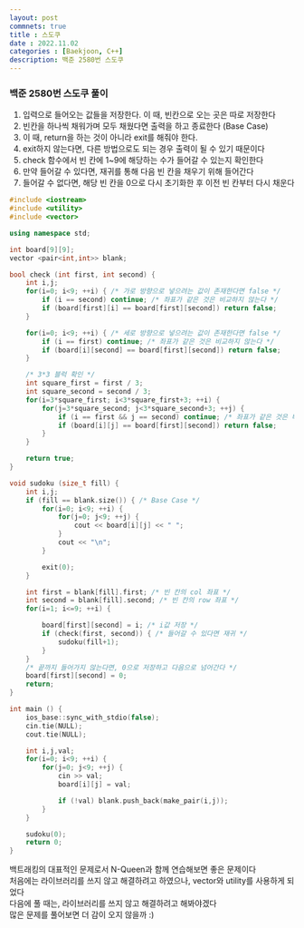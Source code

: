```yaml
---
layout: post
commnets: true
title : 스도쿠
date : 2022.11.02
categories : [Baekjoon, C++]
description: 백준 2580번 스도쿠
---
```


### 백준 2580번 스도쿠 풀이

1. 입력으로 들어오는 값들을 저장한다. 이 때, 빈칸으로 오는 곳은 따로 저장한다
2. 빈칸을 하나씩 채워가며 모두 채웠다면 출력을 하고 종료한다 (Base Case)
3. 이 때, return을 하는 것이 아니라 exit를 해줘야 한다.
4. exit하지 않는다면, 다른 방법으로도 되는 경우 출력이 될 수 있기 때문이다
5. check 함수에서 빈 칸에 1~9에 해당하는 수가 들어갈 수 있는지 확인한다
6. 만약 들어갈 수 있다면, 재귀를 통해 다음 빈 칸을 채우기 위해 들어간다
7. 들어갈 수 없다면, 해당 빈 칸을 0으로 다시 초기화한 후 이전 빈 칸부터 다시 채운다



```C++
#include <iostream>
#include <utility>
#include <vector>

using namespace std;

int board[9][9];
vector <pair<int,int>> blank;

bool check (int first, int second) {
    int i,j;
    for(i=0; i<9; ++i) { /* 가로 방향으로 넣으려는 값이 존재한다면 false */
        if (i == second) continue; /* 좌표가 같은 것은 비교하지 않는다 */
        if (board[first][i] == board[first][second]) return false;
    }

    for(i=0; i<9; ++i) { /* 세로 방향으로 넣으려는 값이 존재한다면 false */
        if (i == first) continue; /* 좌표가 같은 것은 비교하지 않는다 */
        if (board[i][second] == board[first][second]) return false;
    }

    /* 3*3 블럭 확인 */
    int square_first = first / 3;
    int square_second = second / 3;
    for(i=3*square_first; i<3*square_first+3; ++i) {
        for(j=3*square_second; j<3*square_second+3; ++j) {
            if (i == first && j == second) continue; /* 좌표가 같은 것은 비교 X */
            if (board[i][j] == board[first][second]) return false;
        }
    }

    return true;
}

void sudoku (size_t fill) {
    int i,j;
    if (fill == blank.size()) { /* Base Case */ 
        for(i=0; i<9; ++i) {
            for(j=0; j<9; ++j) {
                cout << board[i][j] << " ";
            }
            cout << "\n";
        }

        exit(0);
    }

    int first = blank[fill].first; /* 빈 칸의 col 좌표 */
    int second = blank[fill].second; /* 빈 칸의 row 좌표 */
    for(i=1; i<=9; ++i) {

        board[first][second] = i; /* i값 저장 */
        if (check(first, second)) { /* 들어갈 수 있다면 재귀 */
            sudoku(fill+1);
        }
    }
    /* 끝까지 들어가지 않는다면, 0으로 저장하고 다음으로 넘어간다 */
    board[first][second] = 0; 
    return;
}

int main () {
    ios_base::sync_with_stdio(false);
    cin.tie(NULL);
    cout.tie(NULL);

    int i,j,val;
    for(i=0; i<9; ++i) {
        for(j=0; j<9; ++j) {
            cin >> val;
            board[i][j] = val;

            if (!val) blank.push_back(make_pair(i,j));
        }
    }

    sudoku(0);
    return 0;
}
```

백트래킹의 대표적인 문제로서 N-Queen과 함께 연습해보면 좋은 문제이다    
처음에는 라이브러리를 쓰지 않고 해결하려고 하였으나, vector와 utility를 사용하게 되었다     
다음에 풀 때는, 라이브러리를 쓰지 않고 해결하려고 해봐야겠다    
많은 문제를 풀어보면 더 감이 오지 않을까 :)